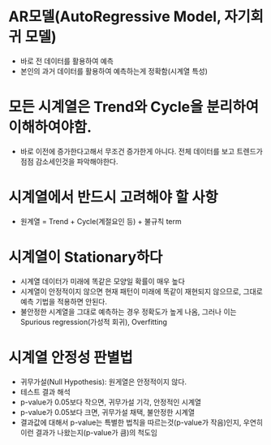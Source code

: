 # AR모델(AutoRegressive Model, 자기회귀 모델)
- 바로 전 데이터를 활용하여 예측
- 본인의 과거 데이터를 활용하여 예측하는게 정확함(시계열 특성)

# 모든 시계열은 Trend와 Cycle을 분리하여 이해하여야함.
- 바로 이전에 증가한다고해서 무조건 증가한게 아니다. 전체 데이터를 보고 트렌드가 점점 감소세인것을 파악해야한다.

# 시계열에서 반드시 고려해야 할 사항
- 원계열 = Trend + Cycle(계절요인 등) + 불규칙 term

# 시계열이 Stationary하다
- 시계열 데이터가 미래에 똑같은 모양일 확률이 매우 높다
- 시계열이 안정적이지 않으면 현재 패턴이 미래에 똑같이 재현되지 않으므로, 그대로 예측 기법을 적용하면 안된다.
- 불안정한 시계열을 그대로 예측하는 경우 정확도가 높게 나옴, 그러나 이는 Spurious regression(가성적 회귀), Overfitting

# 시계열 안정성 판별법
- 귀무가설(Null Hypothesis): 원게열은 안정적이지 않다.
- 테스트 결과 해석
- p-value가 0.05보다 작으면, 귀무가설 기각, 안정적인 시계열
- p-value가 0.05보다 크면, 귀무가설 채택, 불안정한 시계열
- 결과값에 대해서 p-value는 특별한 법칙을 따르는것(p-value가 작음)인지, 우연히 이런 결과가 나왔는지(p-value가 큼)의 척도임